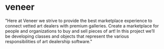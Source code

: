 # veneer
"Here at Veneer we strive to provide the best marketplace experience to connect vetted art dealers with premium galleries. Create a marketplace for people and organizations to buy and sell pieces of art!  In this project we’ll be developing classes and objects that represent the various responsibilities of art dealership software."

